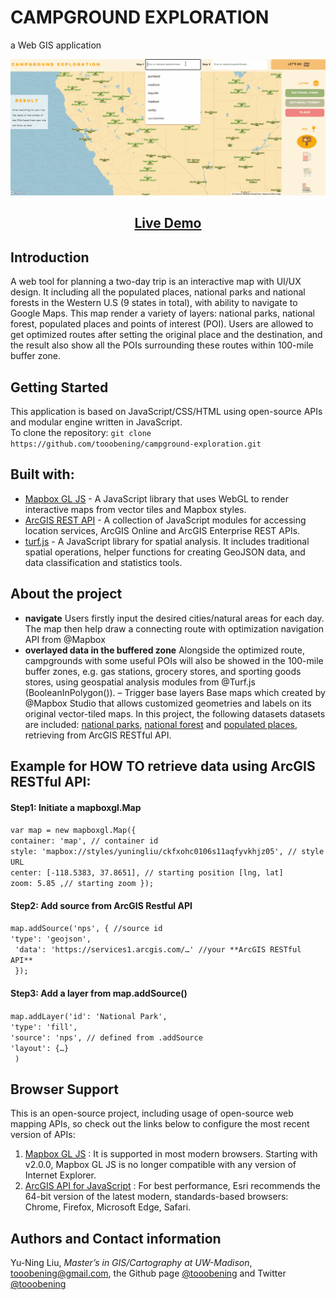 # CAMPGROUND EXPLORATION
a Web GIS application

![Image of Yaktocat](./img/gif/gif.gif)

<h2 align="center"><a  href="https://tooobening.github.io/campground-exploration/">Live Demo</a></h2>

## Introduction

A web tool for planning a two-day trip is an interactive map with UI/UX design. It including all the populated places, national parks and national forests in the Western U.S (9 states in total), with ability to navigate to Google Maps.
This map render a variety of layers: national parks, national forest, populated places and points of interest (POI). Users are allowed to get optimized routes after setting the original place and the destination, and the result also show all the POIs surrounding these routes within 100-mile buffer zone.

## Getting Started

This application is based on JavaScript/CSS/HTML using open-source APIs and modular engine written in JavaScript.
<br>To clone the repository: `git clone https://github.com/tooobening/campground-exploration.git`

## Built with:

- [Mapbox GL JS](https://docs.mapbox.com/mapbox-gl-js/api/) - A JavaScript library that uses WebGL to render interactive maps from vector tiles and Mapbox styles.
- [ArcGIS REST API](https://developers.arcgis.com/arcgis-rest-js/) - A collection of JavaScript modules for accessing location services, ArcGIS Online and ArcGIS Enterprise REST APIs.
- [turf.js](https://turfjs.org/) - A JavaScript library for spatial analysis. It includes traditional spatial operations, helper functions for creating GeoJSON data, and data classification and statistics tools.

## About the project

- **navigate**
  Users firstly input the desired cities/natural areas for each day. The map then help draw a connecting route with optimization navigation API from @Mapbox
- **overlayed data in the buffered zone**
  Alongside the optimized route, campgrounds with some useful POIs will also be showed in the 100-mile buffer zones, e.g. gas stations, grocery stores, and sporting goods stores, using geospatial analysis modules from @Turf.js (BooleanInPolygon()). – Trigger base layers
  Base maps which created by @Mapbox Studio that allows customized geometries and labels on its original vector-tiled maps. In this project, the following datasets datasets are included: [national parks](https://public-nps.opendata.arcgis.com/datasets/nps-boundary-1?geometry=-144.334%2C-20.479%2C119.338%2C70.899), [national forest](https://hub.arcgis.com/datasets/3451bcca1dbc45168ed0b3f54c6098d3_0?geometry=-128.332%2C43.003%2C-113.512%2C45.750&orderBy=FORESTNAME) and [populated places](https://hub.arcgis.com/datasets/esri::usa-census-populated-places/data?geometry=-128.016%2C41.904%2C-113.196%2C44.701), retrieving from ArcGIS RESTful API.

## Example for HOW TO retrieve data using ArcGIS RESTful API:

#### Step1: Initiate a mapboxgl.Map

`var map = new mapboxgl.Map({` <br> `container: 'map', // container id` <br> `style: 'mapbox://styles/yuningliu/ckfxohc0106s11aqfyvkhjz05', // style URL `<br>
`center: [-118.5383, 37.8651], // starting position [lng, lat] `<br>`zoom: 5.85 ,// starting zoom });`

#### Step2: Add source from ArcGIS Restful API

`map.addSource('nps', { //source id`<br>
`'type': 'geojson', `<br>
` 'data': 'https://services1.arcgis.com/…' //your **ArcGIS RESTful API**`<br>
` });`

#### Step3: Add a layer from map.addSource()

`map.addLayer('id': 'National Park', `<br>
`'type': 'fill',` <br>
`'source': 'nps', // defined from .addSource`<br>
`'layout': {…}`<br>
` )`

## Browser Support

This is an open-source project, including usage of open-source web mapping APIs, so check out the links below to configure the most recent version of APIs:

1. [Mapbox GL JS](https://docs.mapbox.com/help/troubleshooting/mapbox-browser-support/#mapbox-gl-js) : It is supported in most modern browsers. Starting with v2.0.0, Mapbox GL JS is no longer compatible with any version of Internet Explorer.
2. [ArcGIS API for JavaScript](https://developers.arcgis.com/javascript/latest/system-requirements/) : For best performance, Esri recommends the 64-bit version of the latest modern, standards-based browsers: Chrome, Firefox, Microsoft Edge, Safari.

## Authors and Contact information

Yu-Ning Liu, _Master’s in GIS/Cartography at UW-Madison_, tooobening@gmail.com, the Github page [@tooobening](https://github.com/tooobening/) and Twitter [@tooobening](https://twitter.com/tooobening)
